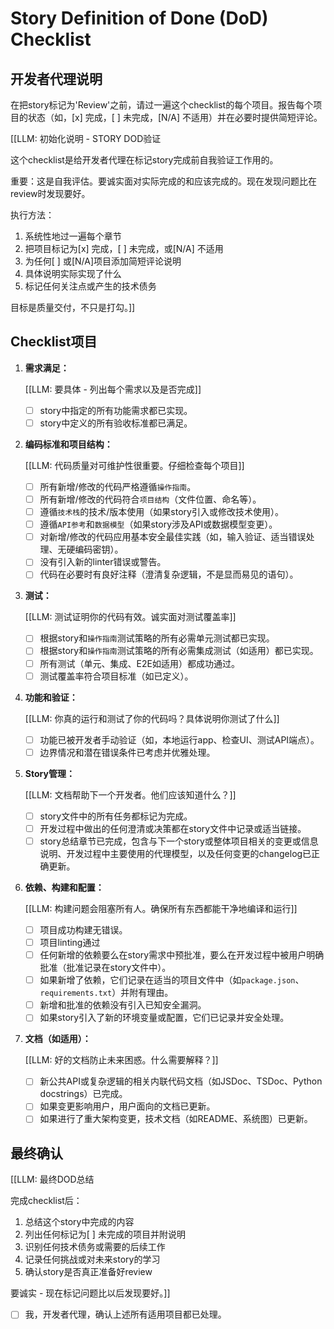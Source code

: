 <!-- Powered by BMAD™ Core -->

# Story Definition of Done (DoD) Checklist

## 开发者代理说明

在把story标记为'Review'之前，请过一遍这个checklist的每个项目。报告每个项目的状态（如，[x] 完成，[ ] 未完成，[N/A] 不适用）并在必要时提供简短评论。

[[LLM: 初始化说明 - STORY DOD验证

这个checklist是给开发者代理在标记story完成前自我验证工作用的。

重要：这是自我评估。要诚实面对实际完成的和应该完成的。现在发现问题比在review时发现要好。

执行方法：

1. 系统性地过一遍每个章节
2. 把项目标记为[x] 完成，[ ] 未完成，或[N/A] 不适用
3. 为任何[ ] 或[N/A]项目添加简短评论说明
4. 具体说明实际实现了什么
5. 标记任何关注点或产生的技术债务

目标是质量交付，不只是打勾。]]

## Checklist项目

1. **需求满足：**

   [[LLM: 要具体 - 列出每个需求以及是否完成]]
   - [ ] story中指定的所有功能需求都已实现。
   - [ ] story中定义的所有验收标准都已满足。

2. **编码标准和项目结构：**

   [[LLM: 代码质量对可维护性很重要。仔细检查每个项目]]
   - [ ] 所有新增/修改的代码严格遵循`操作指南`。
   - [ ] 所有新增/修改的代码符合`项目结构`（文件位置、命名等）。
   - [ ] 遵循`技术栈`的技术/版本使用（如果story引入或修改技术使用）。
   - [ ] 遵循`API参考`和`数据模型`（如果story涉及API或数据模型变更）。
   - [ ] 对新增/修改的代码应用基本安全最佳实践（如，输入验证、适当错误处理、无硬编码密钥）。
   - [ ] 没有引入新的linter错误或警告。
   - [ ] 代码在必要时有良好注释（澄清复杂逻辑，不是显而易见的语句）。

3. **测试：**

   [[LLM: 测试证明你的代码有效。诚实面对测试覆盖率]]
   - [ ] 根据story和`操作指南`测试策略的所有必需单元测试都已实现。
   - [ ] 根据story和`操作指南`测试策略的所有必需集成测试（如适用）都已实现。
   - [ ] 所有测试（单元、集成、E2E如适用）都成功通过。
   - [ ] 测试覆盖率符合项目标准（如已定义）。

4. **功能和验证：**

   [[LLM: 你真的运行和测试了你的代码吗？具体说明你测试了什么]]
   - [ ] 功能已被开发者手动验证（如，本地运行app、检查UI、测试API端点）。
   - [ ] 边界情况和潜在错误条件已考虑并优雅处理。

5. **Story管理：**

   [[LLM: 文档帮助下一个开发者。他们应该知道什么？]]
   - [ ] story文件中的所有任务都标记为完成。
   - [ ] 开发过程中做出的任何澄清或决策都在story文件中记录或适当链接。
   - [ ] story总结章节已完成，包含与下一个story或整体项目相关的变更或信息说明、开发过程中主要使用的代理模型，以及任何变更的changelog已正确更新。

6. **依赖、构建和配置：**

   [[LLM: 构建问题会阻塞所有人。确保所有东西都能干净地编译和运行]]
   - [ ] 项目成功构建无错误。
   - [ ] 项目linting通过
   - [ ] 任何新增的依赖要么在story需求中预批准，要么在开发过程中被用户明确批准（批准记录在story文件中）。
   - [ ] 如果新增了依赖，它们记录在适当的项目文件中（如`package.json`、`requirements.txt`）并附有理由。
   - [ ] 新增和批准的依赖没有引入已知安全漏洞。
   - [ ] 如果story引入了新的环境变量或配置，它们已记录并安全处理。

7. **文档（如适用）：**

   [[LLM: 好的文档防止未来困惑。什么需要解释？]]
   - [ ] 新公共API或复杂逻辑的相关内联代码文档（如JSDoc、TSDoc、Python docstrings）已完成。
   - [ ] 如果变更影响用户，用户面向的文档已更新。
   - [ ] 如果进行了重大架构变更，技术文档（如README、系统图）已更新。

## 最终确认

[[LLM: 最终DOD总结

完成checklist后：

1. 总结这个story中完成的内容
2. 列出任何标记为[ ] 未完成的项目并附说明
3. 识别任何技术债务或需要的后续工作
4. 记录任何挑战或对未来story的学习
5. 确认story是否真正准备好review

要诚实 - 现在标记问题比以后发现要好。]]

- [ ] 我，开发者代理，确认上述所有适用项目都已处理。
